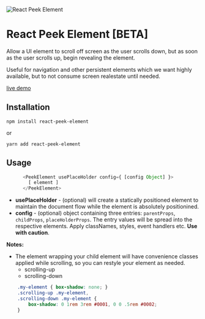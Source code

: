 ![React Peek Element](https://repository-images.githubusercontent.com/255969830/7bbc4000-847b-11ea-8bd1-fb940207482c)

# React Peek Element [BETA]
Allow a UI element to scroll off screen as the user scrolls down, but as soon as the user scrolls up, begin revealing the element.

Useful for navigation and other persistent elements which we want highly available, but to not consume screen realestate until needed.

[live demo](https://codesandbox.io/s/dazzling-ishizaka-n4d8y?file=/src/index.js)

## Installation

`npm install react-peek-element`

or

`yarn add react-peek-element`

## Usage

```js
      <PeekElement usePlaceHolder config={ [config Object] }>
        [ element ]
      </PeekElement>

```

* **usePlaceHolder** - (optional) will create a statically positioned element to maintain the document flow while the element is absolutely positionined.
* **config** - (optional) object containing three entries: `parentProps`, `childProps`, `placeHolderProps`.  The entry values will be spread into the respective elements.  Apply classNames, styles, event handlers etc. **Use with caution**.

**Notes:**

* The element wrapping your child element will have convenience classes applied while scrolling, so you can restyle your element as needed.
  - scrolling-up
  - scrolling-down

```css
	.my-element { box-shadow: none; }
	.scrolling-up .my-element,
	.scrolling-down .my-element {
		box-shadow: 0 1rem 3rem #0001, 0 0 .5rem #0002;
	}
```
